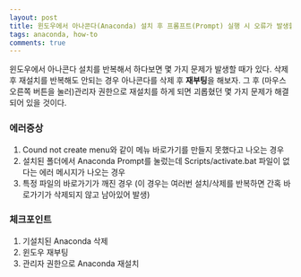 ```yaml
---
layout: post
title: 윈도우에서 아나콘다(Anaconda) 설치 후 프롬프트(Prompt) 실행 시 오류가 발생할 경우
tags: anaconda, how-to 
comments: true    
---
```


윈도우에서 아나콘다 설치를 반복해서 하다보면 몇 가지 문제가 발생할 때가 있다. 삭제 후 재설치를 반복해도 안되는 경우 아나콘다를 삭제 후 **재부팅**을 해보자. 그 후 (마우스 오른쪽 버튼을 눌러)관리자 권한으로 재설치를 하게 되면 괴롭혔던 몇 가지 문제가 해결되어 있을 것이다.
    
### 에러증상
1. Cound not create menu와 같이 메뉴 바로가기를 만들지 못했다고 나오는 경우
2. 설치된 폴더에서 Anaconda Prompt를 눌렀는데 Scripts/activate.bat 파일이 없다는 에러 메시지가 나오는 경우
3. 특정 파일의 바로가기가 깨진 경우 (이 경우는 여러번 설치/삭제를 반복하면 간혹 바로가기가 삭제되지 않고 남아있어 발생)

### 체크포인트
1. 기설치된 Anaconda 삭제
2. 윈도우 재부팅
3. 관리자 권한으로 Anaconda 재설치
  